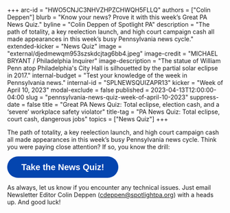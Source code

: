 +++
arc-id = "HWO5CNJC3NHVZHPZCHWQH5FLLQ"
authors = ["Colin Deppen"]
blurb = "Know your news? Prove it with this week’s Great PA News Quiz."
byline = "Colin Deppen of Spotlight PA"
description = "The path of totality, a key reelection launch, and high court campaign cash all made appearances in this week’s busy Pennsylvania news cycle."
extended-kicker = "News Quiz"
image = "external/djedmewqm953szskdcjtag6bb4.jpeg"
image-credit = "MICHAEL BRYANT / Philadelphia Inquirer"
image-description = "The statue of William Penn atop Philadelphia's City Hall is silhouetted by the partial solar eclipse in 2017."
internal-budget = "Test your knowledge of the week in Pennsylvania news."
internal-id = "SPLNEWSQUIZAPR13"
kicker = "Week of April 10, 2023"
modal-exclude = false
published = 2023-04-13T12:00:00-04:00
slug = "pennsylvania-news-quiz-week-of-april-10-2023"
suppress-date = false
title = "Great PA News Quiz: Total eclipse, election cash, and a ‘severe’ workplace safety violator"
title-tag = "PA News Quiz: Total eclipse, court cash, dangerous jobs"
topics = ["News Quiz"]
+++

The path of totality, a key reelection launch, and high court campaign cash all made appearances in this week’s busy Pennsylvania news cycle. Think you were paying close attention? If so, you know the drill: 

<button data-tf-popup="jQqHej0d" data-tf-opacity="100" data-tf-size="100" data-tf-iframe-props="title=SPL News Quiz Week 12 - April 13" data-tf-transitive-search-params data-tf-medium="snippet" style="all:unset;font-family:Helvetica,Arial,sans-serif;display:inline-block;max-width:100%;white-space:nowrap;overflow:hidden;text-overflow:ellipsis;background-color:#0445AF;color:#fff;font-size:20px;border-radius:25px;padding:0 33px;font-weight:bold;height:50px;cursor:pointer;line-height:50px;text-align:center;margin:0;text-decoration:none;">Take the News Quiz!</button><script src="//embed.typeform.com/next/embed.js"></script>


As always, let us know if you encounter any technical issues. Just email Newsletter Editor Colin Deppen (<a href="mailto:cdeppen@spotlightpa.org">cdeppen@spotlightpa.org</a>) with a heads up. And good luck!
